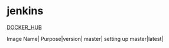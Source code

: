 # jenkins

[DOCKER_HUB](https://hub.docker.com/r/yjagdale/jenkins/)


Image Name| Purpose|version|
master| setting up master|latest|

